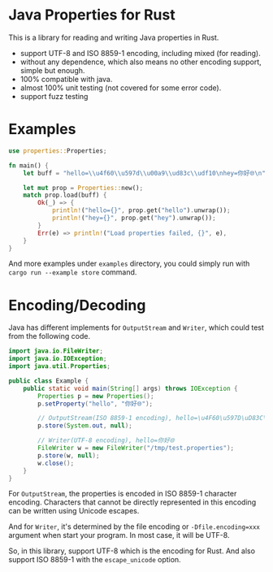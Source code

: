 # Java Properties for Rust

This is a library for reading and writing Java properties in Rust.

* support UTF-8 and ISO 8859-1 encoding, including mixed (for reading).
* without any dependence, which also means no other encoding support, simple but enough.
* 100% compatible with java.
* almost 100% unit testing (not covered for some error code).
* support fuzz testing

# Examples

``` rust
use properties::Properties;

fn main() {
    let buff = "hello=\\u4f60\\u597d\\u00a9\\ud83c\\udf10\nhey=你好🌐\n".as_bytes();

    let mut prop = Properties::new();
    match prop.load(buff) {
        Ok(_) => {
            println!("hello={}", prop.get("hello").unwrap());
            println!("hey={}", prop.get("hey").unwrap());
        }
        Err(e) => println!("Load properties failed, {}", e),
    }
}
```

And more examples under `examples` directory, you could simply run with `cargo run --example store` command.

# Encoding/Decoding

Java has different implements for `OutputStream` and `Writer`, which could
test from the following code.

``` java
import java.io.FileWriter;
import java.io.IOException;
import java.util.Properties;

public class Example {
    public static void main(String[] args) throws IOException {
        Properties p = new Properties();
        p.setProperty("hello", "你好🌐");

        // OutputStream(ISO 8859-1 encoding), hello=\u4F60\u597D\uD83C\uDF10
        p.store(System.out, null);

        // Writer(UTF-8 encoding), hello=你好🌐
        FileWriter w = new FileWriter("/tmp/test.properties");
        p.store(w, null);
        w.close();
    }
}
```

For `OutputStream`, the properties is encoded in ISO 8859-1 character encoding.
Characters that cannot be directly represented in this encoding can be written
using Unicode escapes.

And for `Writer`, it's determined by the file encoding or `-Dfile.encoding=xxx`
argument when start your program. In most case, it will be UTF-8.

So, in this library, support UTF-8 which is the encoding for Rust. And also support
ISO 8859-1 with the `escape_unicode` option.
